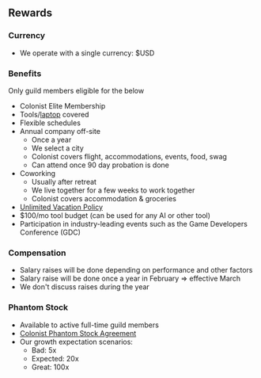 ## Rewards

  ### Currency
  + We operate with a single currency: $USD

  ### Benefits
Only guild members eligible for the below

  + Colonist Elite Membership
  + Tools/[laptop](https://github.com/colonistio/katan/blob/d42b217105545dd2a5ee0b7fcac565bb3a3905e3/docs/company/hardware-reimbursement.md) covered
  + Flexible schedules
  + Annual company off-site
    + Once a year
    + We select a city
    + Colonist covers flight, accommodations, events, food, swag
    + Can attend once 90 day probation is done
  + Coworking
    + Usually after retreat
    + We live together for a few weeks to work together
    + Colonist covers accommodation & groceries
  + [Unlimited Vacation Policy](https://github.com/colonistio/katan/blob/d42b217105545dd2a5ee0b7fcac565bb3a3905e3/docs/company/vacation.md#L4)
  + $100/mo tool budget (can be used for any AI or other tool)
  + Participation in industry-leading events such as the Game Developers Conference (GDC)
    
  ### Compensation
  + Salary raises will be done depending on performance and other factors
  + Salary raise will be done once a year in February => effective March
  + We don't discuss raises during the year

  ### Phantom Stock
  + Available to active full-time guild members
  + [Colonist Phantom Stock Agreement](https://docs.google.com/document/d/1haNcMDnKSp9F_yYIoTvCHvxhIPWcQ1LgOte2gNm6MgM/edit)
  + Our growth expectation scenarios:
    + Bad: 5x
    + Expected: 20x
    + Great: 100x
